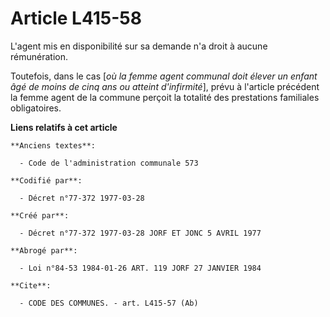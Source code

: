 # Article L415-58

L'agent mis en disponibilité sur sa demande n'a droit à aucune rémunération.

Toutefois, dans le cas [*où la femme agent communal doit élever un enfant âgé de moins de cinq ans ou atteint d'infirmité*],
prévu à l'article précédent la femme agent de la commune perçoit la totalité des prestations familiales obligatoires.

**Liens relatifs à cet article**

	**Anciens textes**:

	  - Code de l'administration communale 573

	**Codifié par**:

	  - Décret n°77-372 1977-03-28

	**Créé par**:

	  - Décret n°77-372 1977-03-28 JORF ET JONC 5 AVRIL 1977

	**Abrogé par**:

	  - Loi n°84-53 1984-01-26 ART. 119 JORF 27 JANVIER 1984

	**Cite**:

	  - CODE DES COMMUNES. - art. L415-57 (Ab)
